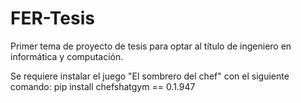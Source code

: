 # FER-Tesis
Primer tema de proyecto de tesis para optar al título de ingeniero en informática y computación.

Se requiere instalar el juego "El sombrero del chef" con el siguiente comando: pip install chefshatgym == 0.1.947
